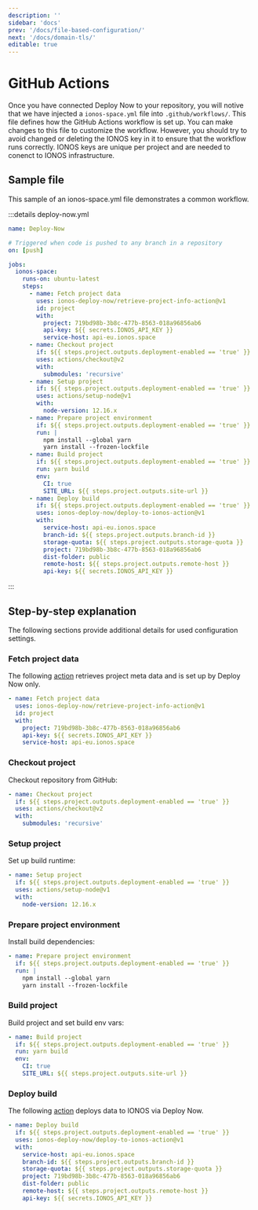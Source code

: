 ```yaml
---
description: ''
sidebar: 'docs'
prev: '/docs/file-based-configuration/'
next: '/docs/domain-tls/'
editable: true
---
```


# GitHub Actions

Once you have connected Deploy Now to your repository, you will notive that we have injected a `ionos-space.yml` file into `.github/workflows/`. This file defines how the GitHub Actions workflow is set up. You can make changes to this file to customize the workflow. However, you should try to avoid changed or deleting the IONOS key in it to ensure that the workflow runs correctly. IONOS keys are unique per project and are needed to conenct to IONOS infrastructure. 

## Sample file

This sample of an ionos-space.yml file demonstrates a common workflow.

:::details deploy-now.yml
``` yml
name: Deploy-Now

# Triggered when code is pushed to any branch in a repository
on: [push]

jobs:
  ionos-space:
    runs-on: ubuntu-latest
    steps:
      - name: Fetch project data
        uses: ionos-deploy-now/retrieve-project-info-action@v1
        id: project
        with:
          project: 719bd98b-3b8c-477b-8563-018a96856ab6
          api-key: ${{ secrets.IONOS_API_KEY }}
          service-host: api-eu.ionos.space
      - name: Checkout project
        if: ${{ steps.project.outputs.deployment-enabled == 'true' }}
        uses: actions/checkout@v2
        with:
          submodules: 'recursive'
      - name: Setup project
        if: ${{ steps.project.outputs.deployment-enabled == 'true' }}
        uses: actions/setup-node@v1
        with:
          node-version: 12.16.x
      - name: Prepare project environment
        if: ${{ steps.project.outputs.deployment-enabled == 'true' }}
        run: |
          npm install --global yarn
          yarn install --frozen-lockfile
      - name: Build project
        if: ${{ steps.project.outputs.deployment-enabled == 'true' }}
        run: yarn build
        env:
          CI: true
          SITE_URL: ${{ steps.project.outputs.site-url }}
      - name: Deploy build
        if: ${{ steps.project.outputs.deployment-enabled == 'true' }}
        uses: ionos-deploy-now/deploy-to-ionos-action@v1
        with:
          service-host: api-eu.ionos.space
          branch-id: ${{ steps.project.outputs.branch-id }}
          storage-quota: ${{ steps.project.outputs.storage-quota }}
          project: 719bd98b-3b8c-477b-8563-018a96856ab6
          dist-folder: public
          remote-host: ${{ steps.project.outputs.remote-host }}
          api-key: ${{ secrets.IONOS_API_KEY }}
```
:::

## Step-by-step explanation

The following sections provide additional details for used configuration settings.

### Fetch project data

The following [action](https://github.com/ionos-deploy-now/retrieve-project-info-action) retrieves project meta data and is set up by Deploy Now only.

``` yml
- name: Fetch project data
  uses: ionos-deploy-now/retrieve-project-info-action@v1
  id: project
  with:
    project: 719bd98b-3b8c-477b-8563-018a96856ab6
    api-key: ${{ secrets.IONOS_API_KEY }}
    service-host: api-eu.ionos.space
```

### Checkout project

Checkout repository from GitHub:

``` yml
- name: Checkout project
  if: ${{ steps.project.outputs.deployment-enabled == 'true' }}
  uses: actions/checkout@v2
  with:
    submodules: 'recursive'
```

### Setup project

Set up build runtime:

``` yml
- name: Setup project
  if: ${{ steps.project.outputs.deployment-enabled == 'true' }}
  uses: actions/setup-node@v1
  with:
    node-version: 12.16.x
```

### Prepare project environment

Install build dependencies:

``` yml
- name: Prepare project environment
  if: ${{ steps.project.outputs.deployment-enabled == 'true' }}
  run: |
    npm install --global yarn
    yarn install --frozen-lockfile
```

### Build project

Build project and set build env vars:

``` yml
- name: Build project
  if: ${{ steps.project.outputs.deployment-enabled == 'true' }}
  run: yarn build
  env:
    CI: true
    SITE_URL: ${{ steps.project.outputs.site-url }}
```

### Deploy build

The following [action](https://github.com/ionos-deploy-now/deploy-to-ionos-action) deploys data to IONOS via Deploy Now.

``` yml
- name: Deploy build
  if: ${{ steps.project.outputs.deployment-enabled == 'true' }}
  uses: ionos-deploy-now/deploy-to-ionos-action@v1
  with:
    service-host: api-eu.ionos.space
    branch-id: ${{ steps.project.outputs.branch-id }}
    storage-quota: ${{ steps.project.outputs.storage-quota }}
    project: 719bd98b-3b8c-477b-8563-018a96856ab6
    dist-folder: public
    remote-host: ${{ steps.project.outputs.remote-host }}
    api-key: ${{ secrets.IONOS_API_KEY }}
```
